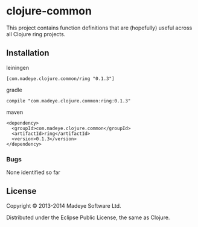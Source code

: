 # clojure-common

This project contains function definitions that are (hopefully) useful across all Clojure ring projects.  

## Installation

leiningen

    [com.madeye.clojure.common/ring "0.1.3"]

gradle

    compile "com.madeye.clojure.common:ring:0.1.3"

maven

    <dependency>
      <groupId>com.madeye.clojure.common</groupId>
      <artifactId>ring</artifactId>
      <version>0.1.3</version>
    </dependency>

### Bugs

None identified so far

## License

Copyright © 2013-2014 Madeye Software Ltd.

Distributed under the Eclipse Public License, the same as Clojure.
